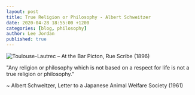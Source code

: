 ```yaml
---
layout: post
title: True Religion or Philosophy - Albert Schweitzer
date: 2020-04-28 18:55:00 +1200
categories: [blog, philosophy]
author: Lee Jordan
published: true
---
```


<img class="img-border" src="https://arohatherapy.co.nz/public/assets/images/albert-schweitzer-photo.jpg" alt="Toulouse-Lautrec – At the Bar Picton, Rue Scribe (1896)">

"Any religion or philosophy which is not based on a respect for life is not a true religion or philosophy."

~ Albert Schweitzer, Letter to a Japanese Animal Welfare Society (1961)
